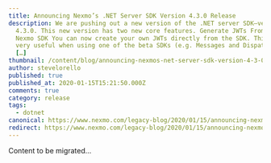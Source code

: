 ```yaml
---
title: Announcing Nexmo’s .NET Server SDK Version 4.3.0 Release
description: We are pushing out a new version of the .NET server SDK—version
  4.3.0. This new version has two new core features. Generate JWTs From the
  Nexmo SDK You can now create your own JWTs directly from the SDK. This can be
  very useful when using one of the beta SDKs (e.g. Messages and Dispatch) as
  […]
thumbnail: /content/blog/announcing-nexmos-net-server-sdk-version-4-3-0-release-dr/E_NET-SDK-Update_1200x600.png
author: stevelorello
published: true
published_at: 2020-01-15T15:21:50.000Z
comments: true
category: release
tags:
  - dotnet
canonical: https://www.nexmo.com/legacy-blog/2020/01/15/announcing-nexmos-net-server-sdk-version-4-3-0-release-dr
redirect: https://www.nexmo.com/legacy-blog/2020/01/15/announcing-nexmos-net-server-sdk-version-4-3-0-release-dr
---
```


Content to be migrated...
